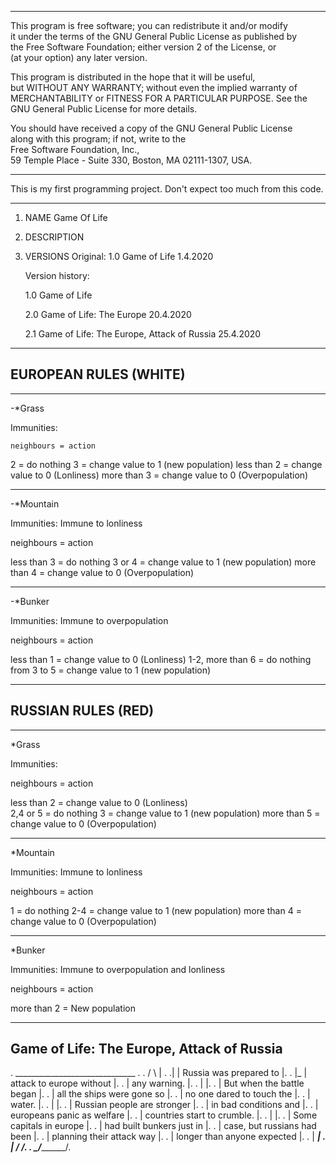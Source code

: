 ***************************************************************************                                                                    
  This program is free software; you can redistribute it and/or modify  
  it under the terms of the GNU General Public License as published by  
  the Free Software Foundation; either version 2 of the License, or     
  (at your option) any later version.                                   
 
  This program is distributed in the hope that it will be useful,       
  but WITHOUT ANY WARRANTY; without even the implied warranty of        
  MERCHANTABILITY or FITNESS FOR A PARTICULAR PURPOSE.  See the         
  GNU General Public License for more details.                          
 
  You should have received a copy of the GNU General Public License     
  along with this program; if not, write to the                         
  Free Software Foundation, Inc.,                                       
  59 Temple Place - Suite 330, Boston, MA  02111-1307, USA.             
***************************************************************************
This is my first programming project. Don't expect too much from this code.
***************************************************************************

 1.  NAME
     Game Of Life

 2.  DESCRIPTION

 3.  VERSIONS
       Original:
        1.0 Game of Life 1.4.2020

       Version history:

        1.0 Game of Life

        2.0 Game of Life: The Europe 20.4.2020

        2.1 Game of Life: The Europe, Attack of Russia 25.4.2020

***********************************************************

EUROPEAN RULES (WHITE)
-----------------------------------------------------------
***********************************************************
-*Grass
  
  Immunities: 
  
    neighbours = action
  
  2 = do nothing
  3 = change value to 1 (new population)
  less than 2 = change value to 0 (Lonliness)
  more than 3 = change value to 0 (Overpopulation)

***********************************************************
-*Mountain
  
  Immunities: Immune to lonliness
  
   neighbours = action
  
  less than 3 = do nothing
  3 or 4 = change value to 1 (new population)
  more than 4 = change value to 0 (Overpopulation)

***********************************************************
-*Bunker

  Immunities: Immune to overpopulation
  
   neighbours = action
  
  less than 1 = change value to 0 (Lonliness)
  1-2, more than 6 = do nothing
  from 3 to 5 = change value to 1 (new population)

***********************************************************


RUSSIAN RULES (RED)
-----------------------------------------------------------
***********************************************************
*Grass
  
  Immunities: 
  
   neighbours = action

  less than 2 = change value to 0 (Lonliness)  
  2,4 or 5 = do nothing
  3 = change value to 1 (new population)
  more than 5 = change value to 0 (Overpopulation)

***********************************************************
*Mountain
  
  Immunities: Immune to lonliness
  
   neighbours = action
  
  1 = do nothing
  2-4 = change value to 1 (new population)
  more than 4 = change value to 0 (Overpopulation)

***********************************************************
  *Bunker

  Immunities: Immune to overpopulation and lonliness
  
   neighbours = action
  
  more than 2 = New population

***********************************************************



Game of Life: The Europe, Attack of Russia
-----------------------------------------------------------
.   ______________________________  .
. / \                             | .
.|   | Russia was prepared to      |.
. |_ | attack to europe without    |.
.    | any warning.                |.
.    |                             |.
.    | But when the battle began   |.
.    | all the ships were gone so  |.
.    | no one dared to touch the   |.
.    | water.                      |.
.    |                             |.
.    | Russian people are stronger |.
.    | in bad conditions and       |.
.    | europeans panic as welfare  |.
.    | countries start to crumble. |.
.    |                             |.
.    | Some capitals in europe     |.
.    | had built bunkers just in   |.
.    | case, but russians had been |.
.    | planning their attack way   |.
.    | longer than anyone expected |.
.    |   __________________________|___
.    |  /                             /.
.    \_/_____________________________/.
